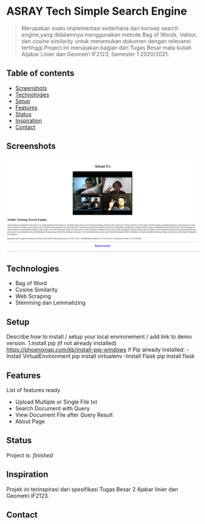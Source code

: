 # ASRAY Tech Simple Search Engine
> Merupakan suatu implementasi sederhana dari konsep search engine,yang didalamnya menggunakan metode Bag of Words, Vektor, 
dan cosine similarity untuk menemukan dokumen dengan relevansi tertinggi.Project ini merupakan bagian dari Tugas Besar 
mata kuliah Aljabar Linier dan Geometri IF2123, Semester 1 2020/2021.

## Table of contents
* [Screenshots](#screenshots)
* [Technologies](#technologies)
* [Setup](#setup)
* [Features](#features)
* [Status](#status)
* [Inspiration](#inspiration)
* [Contact](#contact)

## Screenshots
![Example screenshot](./img/screenshot.png)

## Technologies
* Bag of Word
* Cosine Similarity
* Web Scraping
* Stemming dan Lemmatizing

## Setup
Describe how to install / setup your local environement / add link to demo version.
1.install pip (if not already installed)
	https://phoenixnap.com/kb/install-pip-windows
if Pip already installed:
-Install VirtualEnvironment
	pip install virtualenv
-Install Flask
	pip install flask
## Features
List of features ready 
* Upload Multiple or Single File txt
* Search Document with Query
* View Document File after Query Result
* About Page

## Status
Project is:  _finished_

## Inspiration
Projek ini terinspirasi dari spesifikasi Tugas Besar 2 Ajabar linier dan Geometri IF2123.

## Contact
